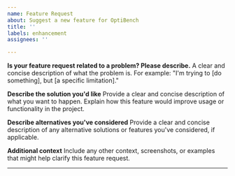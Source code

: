 ```yaml
---
name: Feature Request
about: Suggest a new feature for OptiBench
title: ''
labels: enhancement
assignees: ''

---
```


**Is your feature request related to a problem? Please describe.**
A clear and concise description of what the problem is. For example: "I'm trying to [do something], but [a specific limitation]."

**Describe the solution you'd like**
Provide a clear and concise description of what you want to happen. Explain how this feature would improve usage or functionality in the project.

**Describe alternatives you've considered**
Provide a clear and concise description of any alternative solutions or features you've considered, if applicable.

**Additional context**
Include any other context, screenshots, or examples that might help clarify this feature request.

---
